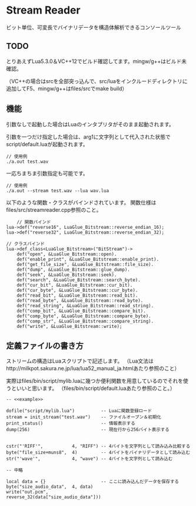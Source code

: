 # Stream Reader

ビット単位、可変長でバイナリデータを構造体解析できるコンソールツール

## TODO

とりあえずLua5.3.0＆VC++12でビルド確認してます。mingw/g++はビルド未確認。

（VC++の場合はsrcを全部突っ込んで、src/luaをインクルードディレクトリに追加してF5、mingw/g++はfiles/srcでmake build）

## 機能
引数なしで起動した場合はLuaのインタプリタがそのまま起動されます。

引数を一つだけ指定した場合は、arg1に文字列として代入された状態でscript/default.luaが起動されます。

    // 使用例
    ./a.out test.wav

一応ちまちま引数指定も可能です。

    // 使用例
    ./a.out --stream test.wav --lua wav.lua

以下のような関数・クラスがバインドされています。
関数仕様はfiles/src/streamreader.cpp参照のこと。

        // 関数バインド
	lua->def("reverse16", LuaGlue_Bitstream::reverse_endian_16);
	lua->def("reverse32", LuaGlue_Bitstream::reverse_endian_32);

	// クラスバインド
	lua->def_class<LuaGlue_Bitstream>("BitStream")->
		def("open", &LuaGlue_Bitstream::open).
		def("enable_print", &LuaGlue_Bitstream::enable_print).
		def("get_file_size", &LuaGlue_Bitstream::file_size).
		def("dump", &LuaGlue_Bitstream::glue_dump).
		def("seek", &LuaGlue_Bitstream::seek).
		def("search", &LuaGlue_Bitstream::search_byte).
		def("cur_bit", &LuaGlue_Bitstream::cur_bit).
		def("cur_byte", &LuaGlue_Bitstream::cur_byte).
		def("read_bit", &LuaGlue_Bitstream::read_bit).
		def("read_byte", &LuaGlue_Bitstream::read_byte).
		def("read_string", &LuaGlue_Bitstream::read_string).
		def("comp_bit", &LuaGlue_Bitstream::compare_bit).
		def("comp_byte", &LuaGlue_Bitstream::compare_byte).
		def("comp_str", &LuaGlue_Bitstream::compare_string).
		def("write", &LuaGlue_Bitstream::write);

## 定義ファイルの書き方

ストリームの構造はLuaスクリプトで記述します。
（Lua文法はhttp://milkpot.sakura.ne.jp/lua/lua52_manual_ja.htmlあたり参照のこと）

実際はfiles/bin/script/mylib.luaに幾つか便利関数を用意しているのでそれを使うといいと思います。
（files/bin/script/default.luaあたり参照のこと。）

    -- <<example>>

    dofile("script/mylib.lua")          -- Luaに関数登録ロード
    stream = init_stream("test.wav")    -- ファイルオープン＆初期化
    print_status()                      -- 情報表示する
    dump(256)                           -- 現在行から256バイト表示する 
    
    
    cstr("'RIFF'",           4, "RIFF") -- 4バイトを文字列として読み込み比較する
    byte("file_size+muns8",  4)         -- 4バイトをバイナリデータとして読み込む
    str("'wave'",            4, "wave") -- 4バイトを文字列として読み込む
    
    -- 中略
    
    local data = {}                     -- ここに読み込んだデータを保存する
    byte("size_audio_data",  4, data)
    write("out.pcm",                     reverse_32(data["size_audio_data"]))

